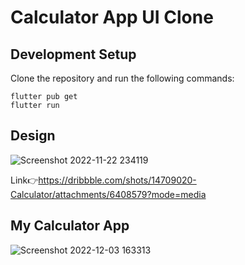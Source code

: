 # Calculator App UI Clone

## Development Setup 
Clone the repository and run the following commands:
```
flutter pub get
flutter run
```

## Design

![Screenshot 2022-11-22 234119](https://user-images.githubusercontent.com/99192107/205439814-ef82025d-805b-48ef-bb6c-a3f8a135d988.png)

Link👉https://dribbble.com/shots/14709020-Calculator/attachments/6408579?mode=media

## My Calculator App
![Screenshot 2022-12-03 163313](https://user-images.githubusercontent.com/99192107/205439849-265c2191-b58d-495b-9e09-03aa1b8b4a82.png)
